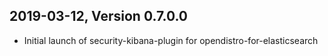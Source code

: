 ## 2019-03-12, Version 0.7.0.0

- Initial launch of security-kibana-plugin for opendistro-for-elasticsearch